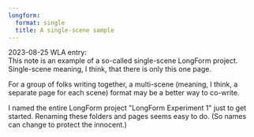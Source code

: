 ```yaml
---
longform:
  format: single
  title: A single-scene sample
---
```


2023-08-25 WLA entry:  
This note is an example of a so-called single-scene LongForm project. Single-scene meaning, I think, that there is only this one page.  

For a group of folks writing together, a multi-scene (meaning, I think, a separate page for each scene) format may be a better way to co-write.

I named the entire LongForm project "LongForm Experiment 1" just to get started. Renaming these folders and pages seems easy to do. (So names can change to protect the innocent.)  


